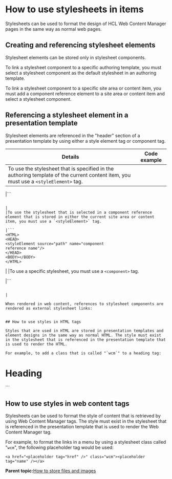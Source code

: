 # How to use stylesheets in items

Stylesheets can be used to format the design of HCL Web Content Manager pages in the same way as normal web pages.

## Creating and referencing stylesheet elements

Stylesheet elements can be stored only in stylesheet components.

To link a stylesheet component to a specific authoring template, you must select a stylesheet component as the default stylesheet in an authoring template.

To link a stylesheet component to a specific site area or content item, you must add a component reference element to a site area or content item and select a stylesheet component.

## Referencing a stylesheet element in a presentation template

Stylesheet elements are referenced in the "header" section of a presentation template by using either a style element tag or component tag.

|Details|Code example|
|-------|------------|
|To use the stylesheet that is specified in the authoring template of the current content item, you must use a `<styleElement>` tag.

|```
<HTML>
<HEAD>
<styleElement source="template"/>
</HEAD>
<BODY></BODY>
</HTML>

```

|
|To use the stylesheet that is selected in a component reference element that is stored in either the current site area or content item, you must use a `<styleElement>` tag.

|```
<HTML>
<HEAD>
<styleElement source="path" name="component 
reference name"/>
</HEAD>
<BODY></BODY>
</HTML>

```

|
|To use a specific stylesheet, you must use a `<component>` tag.

|```
<HTML>
<HEAD>
<component name="stylesheet 
component name"/>
</HEAD>
<BODY></BODY>
</HTML>

```

|

When rendered in web content, references to stylesheet components are rendered as external stylesheet links:

```
<HTML>
<HEAD>
<link href="stylesheet" media="media-type" rel="styleheet-type" type="text">
</HEAD>
<BODY></BODY>
</HTML>

```

## How to use styles in HTML tags

Styles that are used in HTML are stored in presentation templates and element designs in the same way as normal HTML. The style must exist in the stylesheet that is referenced in the presentation template that is used to render the HTML.

For example, to add a class that is called "`wcm`" to a heading tag:

```
<H1 class="wcm">Heading</H1> 
```

## How to use styles in web content tags

Stylesheets can be used to format the style of content that is retrieved by using Web Content Manager tags. The style must exist in the stylesheet that is referenced in the presentation template that is used to render the Web Content Manager tag.

For example, to format the links in a menu by using a stylesheet class called "`wcm`", the following placeholder tag would be used:

```
<a href="<placeholder tag="href" />" class="wcm"><placeholder tag="name" /></a>
```

**Parent topic:**[How to store files and images](../wcm/wcm_dev_elements_types_files.md)


